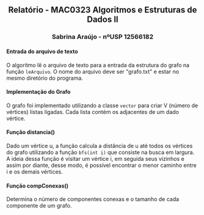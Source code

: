 <div align="center">
  <h2>Relatório - MAC0323 Algoritmos e Estruturas de Dados II</h2>
  <h3>Sabrina Araújo - nºUSP 12566182</h3>
</div>

#### Entrada do arquivo de texto
O algoritmo lê o arquivo de texto para a entrada da estrutura do grafo na função ```leArquivo```. O nome do arquivo deve ser "grafo.txt" e estar no mesmo diretório do programa.

#### Implementação do Grafo
O grafo foi implementado utilizando a classe ```vector``` para criar V (número de vértices) listas ligadas. Cada lista contém os adjacentes de um dado vértice.

#### Função distancia()
Dado um vértice u, a função calcula a distância de u até todos os vértices do grafo utilizando a função ```bfs(int i)``` que consiste na busca em largura. A ideia dessa função é visitar um vértice i, em seguida seus vizinhos e assim por diante, desse modo, é possível encontrar o menor caminho entre i e os demais vértices.

#### Função compConexas()
Determina o número de componentes conexas e o tamanho de cada componente de um grafo.
